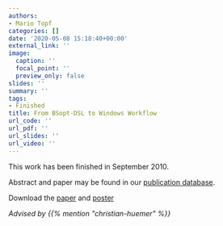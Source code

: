 ```yaml
---
authors:
- Mario Topf
categories: []
date: '2020-05-08 15:18:40+00:00'
external_link: ''
image:
  caption: ''
  focal_point: ''
  preview_only: false
slides: ''
summary: ''
tags:
- Finished
title: From BSopt-DSL to Windows Workflow
url_code: ''
url_pdf: ''
url_slides: ''
url_video: ''
---
```


This work has been finished in September 2010.

Abstract and paper may be found in our <a class="external" href="http://publik.tuwien.ac.at/showentry.php?ID=189404&amp;lang=2">publication database</a>.

 Download the [paper](https://www.big.tuwien.ac.at/app/uploads/2016/10/Topf_paper.pdf) and [poster](https://www.big.tuwien.ac.at/app/uploads/2016/10/Topf_poster.pdf)

*Advised by {{% mention "christian-huemer" %}}*
